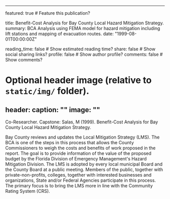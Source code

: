
---
featured: true   # Feature this publication?

title: Benefit-Cost Analysis for Bay County Local Hazard Mitigation Strategy. 
summary: BCA Analysis using FEMA model for hazard mitigation including lift stations and mapping of evacuation routes.
date: "1999-08-01T00:00:00Z"

reading_time: false  # Show estimated reading time?
share: false  # Show social sharing links?
profile: false  # Show author profile?
comments: false  # Show comments?

# Optional header image (relative to `static/img/` folder).
header:
  caption: ""
  image: ""
---

Co-Researcher. Capstone: Salas, M (1999). Benefit-Cost Analysis for Bay County Local Hazard Mitigation Strategy. 

Bay County reviews and updates the Local Mitigation Strategy (LMS). The BCA is one of the steps in this process that allows the County Commissioners to weigh the costs and benefits of work proposed in the report. The goal is to provide information of the value of the proposed budget by the Florida Division of Emergency Management's Hazard Mitigation Division.  The LMS is adopted by every local municipal Board and the County Board at a public meeting. Members of the public, together with private-non-profits, colleges, together with interested businesses and organizations, State and/or Federal Agencies participate in this process. The primary focus is to bring the LMS more in line with the Community Rating System (CRS).
